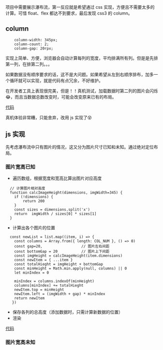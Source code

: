 
项目中需要展示瀑布流，第一反应就是希望通过 css 实现，方便且不需要太多的计算。可惜 float、flex 都达不到要求，最后发现 css3 的 column。

## column

```
    column-width: 345px;
    column-count: 2;
    column-gap: 20rpx;
```

实现上简单、方便，浏览器会自动计算每列的宽度，平均排满所有列。但是是先排第一列，在排第二列。。。

如果数据没有顺序要求的话，这不是大问题。如果希望从左到右顺序排布，加多一个循环就可以实现，就是代码有点冗余，不好维护。

在开发者工具上表现很完美，但是！！真机测试，加载数据时第二列的图片会闪烁😂，而且当数据总数改变时，可能会改变原来已有的布局。

[代码](https://github.com/lerhxx/practice/tree/master/miniProgram/Taro/myApp/src/pages/water-fall/column)

真机体验非常糟，只能舍弃，改用 js 实现了😵

## js 实现

先考虑瀑布流中只有图片的情况，这又分为图片尺寸已知和未知。通过绝对定位布局。

### 图片宽高已知
- 遍历数组，根据宽度和宽高比算出图片对应高度

```
  // 计算图片相对高度
  function calcImageHeight(dimensions, imgWidth=345) {
    if (!dimensions) {
        return 200
    }
    const sizes = dimensions.split('x')
    return  imgWidth / sizes[0] * sizes[1]
  }
```

- 计算出各个图片的位置

```
  const newList = list.map((item, i) => {
    const columns = Array.from({ length: COL_NUM }, () => 0)
    const gap=20,                  // 图片左右间距
    const bottomGap = 20           // 图片上下间距
    const imgHeight = calcImageHeight(item.dimensions)
    const newItem = { ...item }
    const totalHieght = imgHeight + bottomGap
    const minHeight = Math.min.apply(null, columns) || 0
    let minIndex = 0

    minIndex = columns.indexOf(minHeight)
    columns[minIndex] += totalHieght
    newItem.top = minHeight
    newItem.left = (imgWidth + gap) * minIndex
    return newItem
   })
```

- 保存各列的总高度（添加数据时，只需计算新数据的位置）
- 渲染

[代码](https://github.com/lerhxx/practice/tree/master/miniProgram/Taro/myApp/src/pages/water-fall/calc)

### 图片宽高未知

